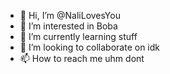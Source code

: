 - 👋 Hi, I’m @NaliLovesYou
- 👀 I’m interested in Boba
- 🌱 I’m currently learning stuff
- 💞️ I’m looking to collaborate on idk
- 📫 How to reach me uhm dont

<!---
NaliLovesYou/NaliLovesYou is a ✨ special ✨ repository because its `README.md` (this file) appears on your GitHub profile.
You can click the Preview link to take a look at your changes.
--->
